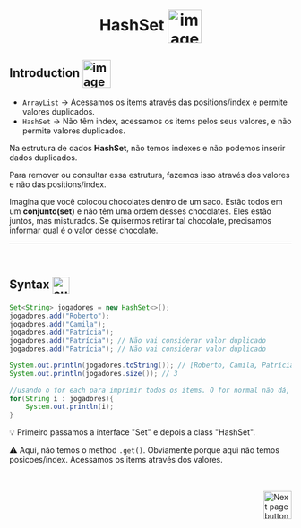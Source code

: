 <h1 align="center">
    HashSet
    <img src="https://cdn-icons-png.flaticon.com/512/3535/3535654.png" alt="image icon" width="60px" align="center">
</h1>

## Introduction <img src="https://cdn-icons-png.flaticon.com/512/1436/1436664.png" alt="imagem" width="50px" align="center">

- `ArrayList` -> Acessamos os items através das positions/index e permite valores duplicados.
- `HashSet`   -> Não têm index, acessamos os items pelos seus valores, e não permite valores duplicados.

Na estrutura de dados **HashSet**, não temos indexes e não podemos inserir dados duplicados. 

Para remover ou consultar essa estrutura, fazemos isso através dos valores e não das positions/index.

Imagina que você colocou chocolates dentro de um saco. Estão todos em um **conjunto(set)** e não têm uma ordem desses chocolates. Eles estão juntos, mas misturados. Se quisermos retirar tal chocolate, precisamos informar qual é o valor desse chocolate.

<hr>
<br>

## Syntax <img src="https://cdn-icons-png.flaticon.com/512/1442/1442581.png" alt="curly braces icon" width="30px" align="center">
```java
Set<String> jogadores = new HashSet<>();
jogadores.add("Roberto");
jogadores.add("Camila");
jogadores.add("Patrícia");
jogadores.add("Patrícia"); // Não vai considerar valor duplicado
jogadores.add("Patrícia"); // Não vai considerar valor duplicado

System.out.println(jogadores.toString()); // [Roberto, Camila, Patrícia]
System.out.println(jogadores.size()); // 3
    
//usando o for each para imprimir todos os items. O for normal não dá, pois aqui não temos posicoes.
for(String i : jogadores){
    System.out.println(i);
}
```
:bulb: Primeiro passamos a interface "Set" e depois a class "HashSet".

:warning: Aqui, não temos o method `.get()`. Obviamente porque aqui não temos posicoes/index. Acessamos os items através dos valores.

<br>
<br>

<!-- Botão para próxima página -->
<a href="https://github.com/lGabrielDev/02.java/blob/main/Estudo/25.estrutura_de_dados/8.hash_map/hash_map.md">
    <img src="https://cdn-icons-png.flaticon.com/512/8175/8175884.png" alt="Next page button" width="50px" align="right">
</a>